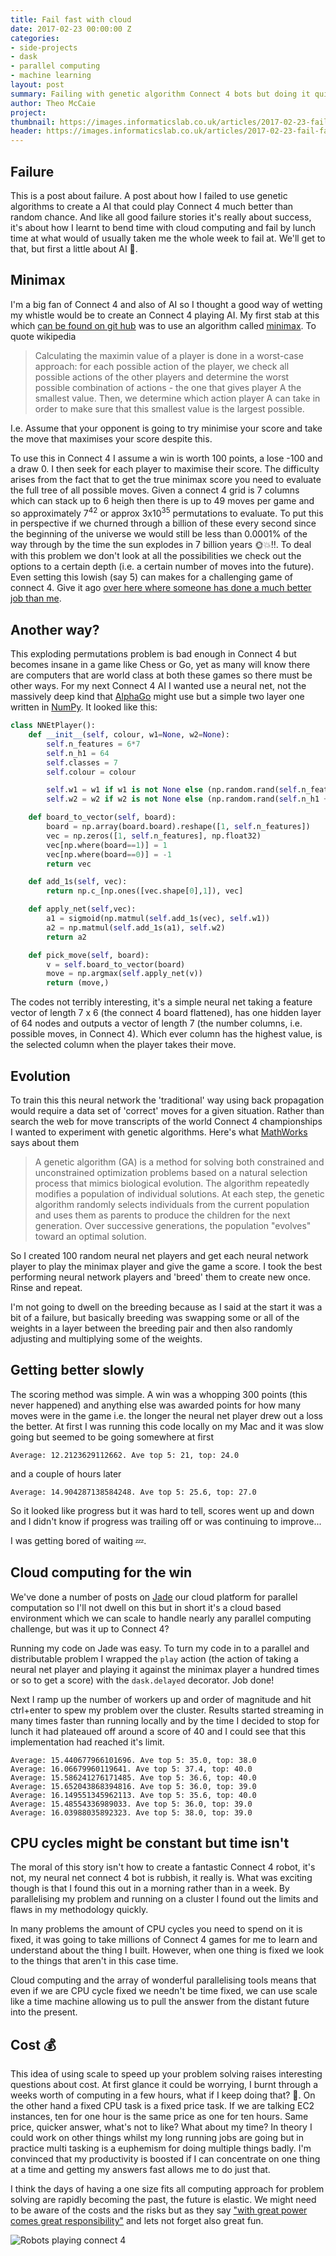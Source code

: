```yaml
---
title: Fail fast with cloud
date: 2017-02-23 00:00:00 Z
categories:
- side-projects
- dask
- parallel computing
- machine learning
layout: post
summary: Failing with genetic algorithm Connect 4 bots but doing it quickly.
author: Theo McCaie
project:
thumbnail: https://images.informaticslab.co.uk/articles/2017-02-23-fail-fast-with-cloud/static-conn4.gif
header: https://images.informaticslab.co.uk/articles/2017-02-23-fail-fast-with-cloud/dna.jpg
---
```


## Failure

This is a post about failure. A post about how I failed to use genetic algorithms to create a AI that could play Connect 4 much better than random chance. And like all good failure stories it's really about success, it's about how I learnt to bend time with cloud computing and fail by lunch time at what would of usually taken me the whole week to fail at. We'll get to that, but first a little about AI 🤖.

## Minimax

I'm a big fan of Connect 4 and also of AI so I thought a good way of wetting my whistle would be to create an Connect 4 playing AI. My first stab at this which [can be found on git hub](https://github.com/tam203/machine_learning/tree/master/minimax) was to use an algorithm called [minimax](https://en.wikipedia.org/wiki/Minimax). To quote wikipedia

> Calculating the maximin value of a player is done in a worst-case approach: for each possible action of the player, we check all possible actions of the other players and determine the worst possible combination of actions - the one that gives player A the smallest value. Then, we determine which action player A can take in order to make sure that this smallest value is the largest possible.

I.e. Assume that your opponent is going to try minimise your score and take the move that maximises your score despite this.

To use this in Connect 4 I assume a win is worth 100 points, a lose -100 and a draw 0. I then seek for each player to maximise their score. The difficulty arises from the fact that to get the true minimax score you need to evaluate the full tree of all possible moves. Given a connect 4 grid is 7 columns which can stack up to 6 heigh then there is up to 49 moves per game and so approximately 7<sup>42</sup> or approx 3x10<sup>35</sup> permutations to evaluate. To put this in perspective if we churned through a billion of these every second since the beginning of the universe we would still be less than 0.0001% of the way through by the time the sun explodes in 7 billion years 🌞💥‼️️. To deal with this problem we don't look at all the possibilities we check out the options to a certain depth (i.e. a certain number of moves into the future). Even setting this lowish (say 5) can makes for a challenging game of connect 4. Give it ago [over here where someone has done a much better job than me](https://www.gimu.org/connect-four-js/plain/minimax/index.html).

## Another way?

This exploding permutations problem is bad enough in Connect 4 but becomes insane in a game like Chess or Go, yet as many will know there are computers that are world class at both these games so there must be other ways. For my next Connect 4 AI I wanted use a neural net, not the massively deep kind that [AlphaGo](https://deepmind.com/research/alphago/) might use but a simple two layer one written in [NumPy](http://www.numpy.org/). It looked like this:

```python
class NNEtPlayer():
    def __init__(self, colour, w1=None, w2=None):
        self.n_features = 6*7
        self.n_h1 = 64
        self.classes = 7
        self.colour = colour

        self.w1 = w1 if w1 is not None else (np.random.rand(self.n_features + 1, self.n_h1) -0.5)*2
        self.w2 = w2 if w2 is not None else (np.random.rand(self.n_h1 + 1, 7) -0.5)*2

    def board_to_vector(self, board):
        board = np.array(board.board).reshape([1, self.n_features])
        vec = np.zeros([1, self.n_features], np.float32)
        vec[np.where(board==1)] = 1
        vec[np.where(board==0)] = -1
        return vec

    def add_1s(self, vec):
        return np.c_[np.ones([vec.shape[0],1]), vec]

    def apply_net(self,vec):
        a1 = sigmoid(np.matmul(self.add_1s(vec), self.w1))
        a2 = np.matmul(self.add_1s(a1), self.w2)
        return a2

    def pick_move(self, board):
        v = self.board_to_vector(board)
        move = np.argmax(self.apply_net(v))
        return (move,)
```

The codes not terribly interesting, it's a simple neural net taking a feature vector of length 7 x 6 (the connect 4 board flattened), has one hidden layer of 64 nodes and outputs a vector of length 7 (the number columns, i.e. possible moves, in Connect 4). Which ever column has the highest value, is the selected column when the player takes their move.

## Evolution

To train this this neural network the 'traditional' way using back propagation would require a data set of 'correct' moves for a given situation. Rather than search the web for move transcripts of the world Connect 4 championships I wanted to experiment with genetic algorithms. Here's what [MathWorks](https://uk.mathworks.com/discovery/genetic-algorithm.html) says about them

> A genetic algorithm (GA) is a method for solving both constrained and unconstrained optimization problems based on a natural selection process that mimics biological evolution. The algorithm repeatedly modifies a population of individual solutions. At each step, the genetic algorithm randomly selects individuals from the current population and uses them as parents to produce the children for the next generation. Over successive generations, the population "evolves" toward an optimal solution.

So I created 100 random neural net players and get each neural network player to play the minimax player and give the game a score. I took the best performing neural network players and 'breed' them to create new once. Rinse and repeat.

I'm not going to dwell on the breeding because as I said at the start it was a bit of a failure, but basically breeding was swapping some or all of the weights in a layer between the breeding pair and then also randomly adjusting and multiplying some of the weights.

## Getting better slowly

The scoring method was simple. A win was a whopping 300 points (this never happened) and anything else was awarded points for how many moves were in the game i.e. the longer the neural net player drew out a loss the better. At first I was running this code locally on my Mac and it was slow going but seemed to be going somewhere at first

```
Average: 12.2123629112662. Ave top 5: 21, top: 24.0
```

and a couple of hours later

```
Average: 14.904287138584248. Ave top 5: 25.6, top: 27.0
```

So it looked like progress but it was hard to tell, scores went up and down and I didn't know if progress was trailing off or was continuing to improve...

I was getting bored of waiting 💤.

## Cloud computing for the win

We've done a number of posts on [Jade](http://www.informaticslab.co.uk/projects/jade.html) our cloud platform for parallel computation so I'll not dwell on this but in short it's a cloud based environment which we can scale to handle nearly any parallel computing challenge, but was it up to Connect 4?

Running my code on Jade was easy. To turn my code in to a parallel and distributable problem I wrapped the `play` action (the action of taking a neural net player and playing it against the minimax player a hundred times or so to get a score) with the `dask.delayed` decorator. Job done!

Next I ramp up the number of workers up and order of magnitude and hit ctrl+enter to spew my problem over the cluster. Results started streaming in many times faster than running locally and by the time I decided to stop for lunch it had plateaued off around a score of 40 and I could see that this implementation had reached it's limit.

```
Average: 15.440677966101696. Ave top 5: 35.0, top: 38.0
Average: 16.06679960119641. Ave top 5: 37.4, top: 40.0
Average: 15.586241276171485. Ave top 5: 36.6, top: 40.0
Average: 15.652043868394816. Ave top 5: 36.0, top: 39.0
Average: 16.149551345962113. Ave top 5: 35.6, top: 40.0
Average: 15.48554336989033. Ave top 5: 36.0, top: 39.0
Average: 16.03988035892323. Ave top 5: 38.0, top: 39.0
```


## CPU cycles might be constant but time isn't

The moral of this story isn't how to create a fantastic Connect 4 robot, it's not, my neural net connect 4 bot is rubbish, it really is. What was exciting though is that I found this out in a morning rather than in a week. By parallelising my problem and running on a cluster I found out the limits and flaws in my methodology quickly.

In many problems the amount of CPU cycles you need to spend on it is fixed, it was going to take millions of Connect 4 games for me to learn and understand about the thing I built. However, when one thing is fixed we look to the things that aren't in this case time.

Cloud computing and the array of wonderful parallelising tools means that even if we are CPU cycle fixed we needn't be time fixed, we can use scale like a time machine allowing us to pull the answer from the distant future into the present.

## Cost 💰

This idea of using scale to speed up your problem solving raises interesting questions about cost. At first glance it could be worrying, I burnt through a weeks worth of computing in a few hours, what if I keep doing that? 🤑. On the other hand a fixed CPU task is a fixed price task. If we are talking EC2 instances, ten for one hour is the same price as one for ten hours. Same price, quicker answer, what's not to like? What about my time? In theory I could work on other things whilst my long running jobs are going but in practice multi tasking is a euphemism for doing multiple things badly. I'm convinced that my productivity is boosted if I can concentrate on one thing at a time and getting my answers fast allows me to do just that.

I think the days of having a one size fits all computing approach for problem solving are rapidly becoming the past, the future is elastic. We might need to be aware of the costs and the risks but as they say ["with great power comes great responsibility"](http://quoteinvestigator.com/2015/07/23/great-power/) and lets not forget also great fun.

![Robots playing connect 4](https://images.informaticslab.co.uk/articles/2017-02-23-fail-fast-with-cloud/coon4.gif)
